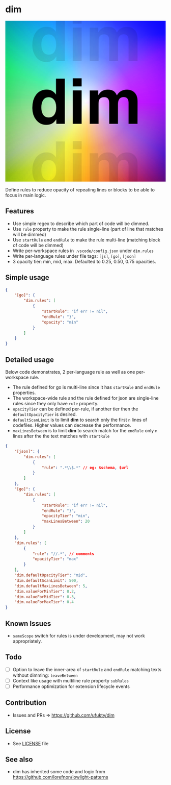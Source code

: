 # dim

![extension icon](media/icon.png)

Define rules to reduce opacity of repeating lines or blocks to be able to focus in main logic.

## Features

-   Use simple regex to describe which part of code will be dimmed.
-   Use `rule` property to make the rule single-line (part of line that matches will be dimmed)
-   Use `startRule` and `endRule` to make the rule multi-line (matching block of code will be dimmed)
-   Write per-workspace rules in `.vscode/config.json` under `dim.rules`
-   Write per-language rules under file tags: `[js]`, `[go]`, `[json]`
-   3 opacity tier: min, mid, max. Defaulted to 0.25, 0.50, 0.75 opacities.

## Simple usage

```json
{
    "[go]": {
        "dim.rules": [
            {
                "startRule": "if err != nil",
                "endRule": "}",
                "opacity": "min"
            }
        ]
    }
}
```

## Detailed usage

Below code demonstrates, 2 per-language rule as well as one per-workspace rule.

-   The rule defined for go is multi-line since it has `startRule` and `endRule` properties.
-   The workspace-wide rule and the rule defined for json are single-line rules since they only have `rule` property.
-   `opacityTier` can be defined per-rule, if another tier then the `defaultOpacityTier` is desired.
-   `defaultScanLimit` is to limit **dim** to search only the first `n` lines of codefiles. Higher values can decrease the performance.
-   `maxLinesBetween` is to limit **dim** to search match for the `endRule` only `n` lines after the the text matches with `startRule`

```json
{
    "[json]": {
        "dim.rules": [
            {
                "rule": ".*\\$.*" // eg: $schema, $url
            }
        ]
    },
    "[go]": {
        "dim.rules": [
            {
                "startRule": "if err != nil",
                "endRule": "}",
                "opacityTier": "min",
                "maxLinesBetween": 20
            }
        ]
    },
    "dim.rules": [
        {
            "rule": "//.*", // comments
            "opacityTier": "max"
        }
    ],
    "dim.defaultOpacityTier": "mid",
    "dim.defaultScanLimit": 500,
    "dim.defaultMaxLinesBetween": 5,
    "dim.valueForMinTier": 0.2,
    "dim.valueForMidTier": 0.3,
    "dim.valueForMaxTier": 0.4
}
```

## Known Issues

-   `sameScope` switch for rules is under development, may not work appropriately.

## Todo

-   [ ] Option to leave the inner-area of `startRule` and `endRule` matching texts without dimming: `leaveBetween`
-   [ ] Context like usage with multiline rule property `subRules`
-   [ ] Performance optimization for extension lifecycle events

## Contribution

-   Issues and PRs => https://github.com/ufukty/dim

## License

-   See [LICENSE](LICENSE) file

## See also

-   dim has inherited some code and logic from https://github.com/lorefnon/lowlight-patterns
